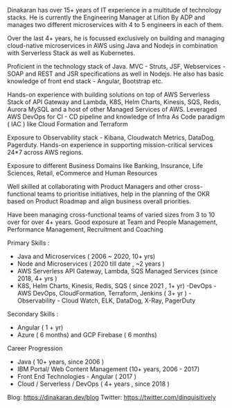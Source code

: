 Dinakaran has over 15+ years of IT experience in a multitude of technology stacks.  He is currently the Engineering Manager at Lifion By ADP and manages two different microservices with 4 to 5 engineers in each of them. 

Over the last 4+ years, he is focussed exclusively on building and managing cloud-native microservices in AWS using Java and Nodejs in combination with Serverless Stack as well as Kubernetes.

Proficient in the technology stack of Java.  MVC - Struts, JSF, Webservices - SOAP and REST and JSR specifications as well in Nodejs. He also has basic knowledge of front end stack - Angular, Bootstrap etc.

Hands-on experience with building solutions on top of  AWS Serverless Stack of API Gateway and Lambda, K8S, Helm Charts, Kinesis, SQS, Redis, Aurora MySQL and a host of other Managed Services of AWS. Leveraged AWS DevOps for CI - CD pipeline and knowledge of Infra As Code paradigm ( IAC ) like Cloud Formation and Terraform

Exposure to Observability stack - Kibana, Cloudwatch Metrics, DataDog, Pagerduty. Hands-on experience in supporting mission-critical services 24*7 across AWS regions.

Exposure to different Business Domains like Banking, Insurance, Life Sciences, Retail, eCommerce and Human Resources

Well skilled at collaborating with Product Managers and other cross-functional teams to prioritise initiatives, help in the planning of the OKR based on Product Roadmap and align business overall priorities. 

Have been managing cross-functional teams of varied sizes from 3 to 10 over for over 4+ years. Good exposure at Team and People Management, Performance Management, Recruitment and Coaching 

Primary Skills : 

- Java and Microservices ( 2006 ~ 2020, 10+ yrs)
- Node and Microservices ( 2020 till date , ~2 years )
- AWS Serverless API Gateway, Lambda, SQS Managed Services (since 2018,  4+ yrs ) 
- K8S, Helm Charts, Kinesis, Redis, SQS ( since 2021 , 1+ yr)
-DevOps - AWS DevOps, CloudFormation,  Terraform, Jenkins ( 3+ yr ) 
-Observability - Cloud Watch, ELK, DataDog, X-Ray, PagerDuty

Secondary Skills :

- Angular ( 1 + yr)
- Azure    ( 6 months)  and GCP Firebase ( 6 months)  


Career Progression 

- Java  ( 10+ years, since 2006 ) 
- IBM Portal/ Web Content Management (10+ years, 2006 - 2017) 
- Front End Technologies - Angular ( 2017 )
- Cloud  / Serverless / DevOps ( 4+ years , since 2018 ) 


Blog: https://dinakaran.dev/blog
Twitter: https://twitter.com/dinquisitively
